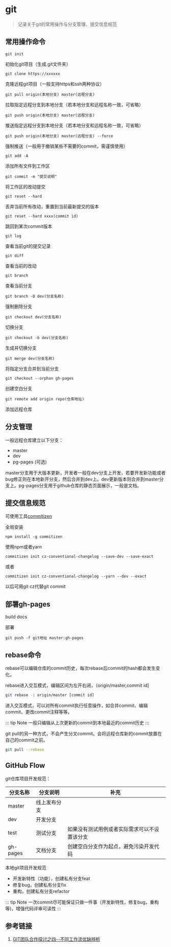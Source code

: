 # git

> 记录关于git的常用操作与分支管理、提交信息规范

## 常用操作命令

```
git init
```
初始化git项目（生成.git文件夹）

```
git clone https://xxxxxx
```
克隆远程git项目（一般支持https和ssh两种协议）

```
git pull origin(本地分支) master(远程分支)
```
拉取指定远程分支到本地分支（若本地分支和远程名称一致，可省略）

```
git push origin(本地分支) master(远程分支)
```
推送指定远程分支到本地分支（若本地分支和远程名称一致，可省略）

```
git push origin(本地分支) master(远程分支) --force
```
强制推送（一般用于撤销某些不需要的commit，需谨慎使用）

```
git add -A
```
添加所有文件到工作区

```
git commit -m "提交说明"
```
将工作区的改动提交

```
git reset --hard
```
丢弃当前所有改动，重置到当前最新提交的版本

```
git reset --hard xxxx(commit id)
```
跳回到某次commit版本

```
git log
```
查看当前git的提交记录

```
git diff
```
查看当前的改动

```
git branch
```
查看当前分支

```
git branch -D dev(分支名称)
```
强制删除分支

```
git checkout dev(分支名称)
```
切换分支

```
git checkout -b dev(分支名称)
```
生成并切换分支

```
git merge dev(分支名称)
```
将指定分支合并到当前分支

```
git checkout --orphan gh-pages
```
创建空白分支

```
git remote add origin repo(仓库地址)
```
添加远程仓库

## 分支管理

一般远程仓库建立以下分支：

- master
- dev
- pg-pages (可选)

master分支用于大版本更新，开发者一般在dev分支上开发，若要开发新功能或者bug修正则在本地新开分支，然后合并到dev上。dev更新版本则合并到master分支上。pg-pages分支用于github仓库的静态页面展示，一般是文档。

## 提交信息规范

可使用工具[commitizen](https://github.com/commitizen/cz-cli)

全局安装
```
npm install -g commitizen
```

使用npm或者yarn
```
commitizen init cz-conventional-changelog --save-dev --save-exact
```
或者
```
commitizen init cz-conventional-changelog --yarn --dev --exact
```

以后可用git cz代替git commit

## 部署gh-pages

build docs

部署

```
git push -f git地址 master:gh-pages
```

## rebase命令

rebase可以编辑仓库的commit历史，每次rebase后commit的hash都会发生变化。

rebase进入交互模式，编辑区间为左开右闭，（origin/master,commit id]

```bash
git rebase -i origin/master [commit id]
```

进入交互模式，可以对所有commit执行任意操作，如合并commit、编辑commit、更改commit注释等等。

::: tip Note
一般只编辑从上次更新的commit到本地最近的commit历史
:::

git pull的另一种方式，不会产生分叉commit。会将远程仓库新的commit放置在自己的commit之前。

```bash
git pull --rebase
```

## GitHub Flow

git仓库项目开发规范：

| 分支名称 | 分支说明     | 补充                                         |
| -------- | ------------ | -------------------------------------------- |
| master   | 线上发布分支 |                                              |
| dev      | 开发分支     |                                              |
| test     | 测试分支     | 如果没有测试用例或者实际需求可以不设置该分支 |
| gh-pages | 文档分支     | 创建空白分支作为起点，避免污染开发代码       |

本地git项目开发规范

- 开发新特性（功能），创建私有分支feat
- 修复bug，创建私有分支fix
- 重构，创建私有分支refactor

::: tip Note
一次commit尽可能保证只做一件事（开发新特性，修复bug，重构等)，增强代码评审可读性
:::

## 参考链接

1. [GIT团队合作探讨之四--不同工作流优缺辨析](https://www.cnblogs.com/kidsitcn/p/5329163.html)